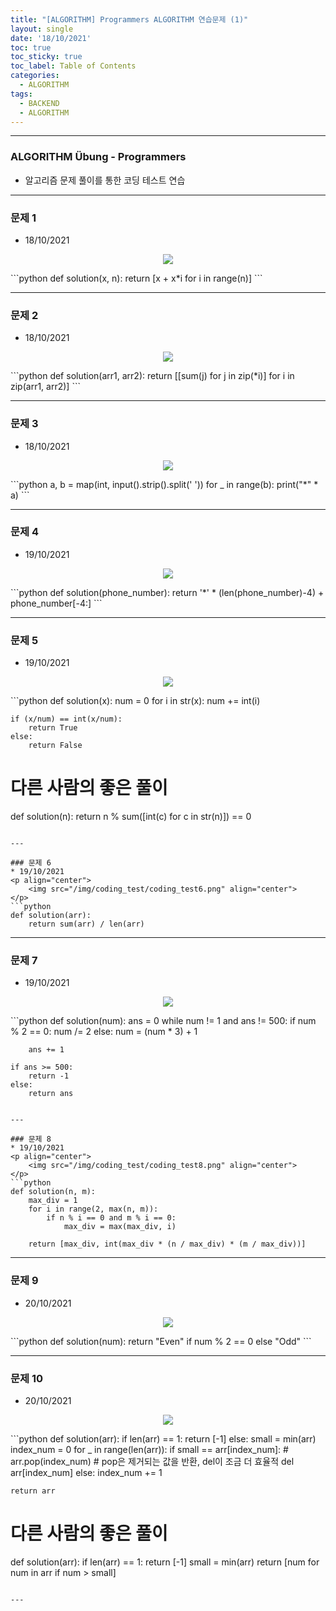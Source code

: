 ```yaml
---
title: "[ALGORITHM] Programmers ALGORITHM 연습문제 (1)"
layout: single
date: '18/10/2021'
toc: true
toc_sticky: true
toc_label: Table of Contents
categories:
  - ALGORITHM
tags:
  - BACKEND
  - ALGORITHM
---
```


---
### ALGORITHM Übung - Programmers
* 알고리즘 문제 풀이를 통한 코딩 테스트 연습

---

### 문제 1
* 18/10/2021
<p align="center">
    <img src="/img/coding_test/coding_test1.png" align="center">
</p>
```python
def solution(x, n):
    return [x + x*i for i in range(n)]
```

---

### 문제 2
* 18/10/2021
<p align="center">
    <img src="/img/coding_test/coding_test2.png" align="center">
</p>
```python
def solution(arr1, arr2):
    return [[sum(j) for j in zip(*i)] for i in zip(arr1, arr2)]
```

---

### 문제 3
* 18/10/2021
<p align="center">
    <img src="/img/coding_test/coding_test3.png" align="center">
</p>
```python
a, b = map(int, input().strip().split(' '))
for _ in range(b):
    print("*" * a)
```

---

### 문제 4
* 19/10/2021
<p align="center">
    <img src="/img/coding_test/coding_test4.png" align="center">
</p>
```python
def solution(phone_number):
    return '*' * (len(phone_number)-4) + phone_number[-4:]
```

---

### 문제 5
* 19/10/2021
<p align="center">
    <img src="/img/coding_test/coding_test5.png" align="center">
</p>
```python
def solution(x):
    num = 0
    for i in str(x):
        num += int(i)

    if (x/num) == int(x/num):
        return True
    else:
        return False

# 다른 사람의 좋은 풀이
def solution(n):
    return n % sum([int(c) for c in str(n)]) == 0
```

---

### 문제 6
* 19/10/2021
<p align="center">
    <img src="/img/coding_test/coding_test6.png" align="center">
</p>
```python
def solution(arr):
    return sum(arr) / len(arr)
```

---


### 문제 7
* 19/10/2021
<p align="center">
    <img src="/img/coding_test/coding_test7.png" align="center">
</p>
```python
def solution(num):
    ans = 0
    while num != 1 and ans != 500:
        if num % 2 == 0:
            num /= 2
        else:
            num = (num * 3) + 1

        ans += 1

    if ans >= 500:
        return -1
    else:
        return ans
```

---

### 문제 8
* 19/10/2021
<p align="center">
    <img src="/img/coding_test/coding_test8.png" align="center">
</p>
```python
def solution(n, m):
    max_div = 1
    for i in range(2, max(n, m)):
        if n % i == 0 and m % i == 0:
            max_div = max(max_div, i)

    return [max_div, int(max_div * (n / max_div) * (m / max_div))]
```

---

### 문제 9
* 20/10/2021
<p align="center">
    <img src="/img/coding_test/coding_test9.png" align="center">
</p>
```python
def solution(num):
    return "Even" if num % 2 == 0 else "Odd"
```

---

### 문제 10
* 20/10/2021
<p align="center">
    <img src="/img/coding_test/coding_test10.png" align="center">
</p>
```python
def solution(arr):
    if len(arr) == 1:
        return [-1]
    else:
        small = min(arr)
        index_num = 0
        for _ in range(len(arr)):
            if small == arr[index_num]:
                # arr.pop(index_num) # pop은 제거되는 값을 반환, del이 조금 더 효율적
                del arr[index_num]
            else:
                index_num += 1

    return arr

# 다른 사람의 좋은 풀이
def solution(arr):
    if len(arr) == 1:
        return [-1]
    small = min(arr)
    return [num for num in arr if num > small]
```

---
